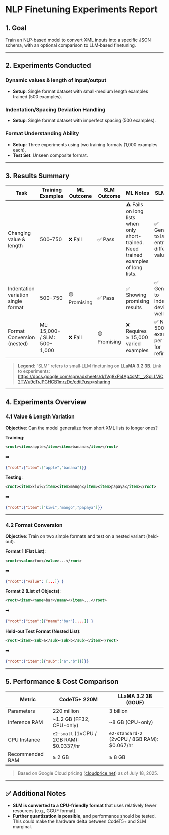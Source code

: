 # NLP Finetuning Experiments Report

## 1. Goal

Train an NLP-based model to convert XML inputs into a specific JSON schema, with an optional comparison to LLM‑based finetuning.

---

## 2. Experiments Conducted

###  Dynamic values & length of input/output
- **Setup**: Single format dataset with small-medium length examples trained (500 examples).

###  Indentation/Spacing Deviation Handling
- **Setup**: Single format dataset with imperfect spacing (500 examples).

###  Format Understanding Ability
- **Setup**: Three experiments using two training formats (1,000 examples each).
- **Test Set**: Unseen composite format.

---

## 3. Results Summary

| Task                        | Training Examples         | ML Outcome | SLM Outcome | ML Notes                                     | SLM Notes                                          |
|----------------------------|---------------------------|------------|-------------|----------------------------------------------|----------------------------------------------------|
| Changing value & length    | 500–750                   | ❌ Fail     | ✅ Pass      | ⚠️ Fails on long lists when only short-trained. Need trained examples of long lists. | ✅ Generalizes to larger entries with different values |
| Indentation variation single format      | 500-750               | 🟡 Promising     | ✅ Pass      | ✅ Showing promising results                   | ✅ Generalizes to indentation deviation well |
| Format Conversion (nested) | ML: 15,000+ / SLM: 500–1,000 | ❌ Fail     | 🟡 Promising      | ❌ Requires ≥ 15,000 varied examples          | ✅ Needs 500–1,000 examples per format for refinement |

> **Legend**: “SLM” refers to small‑LLM finetuning on **LLaMA 3.2 3B**.
> Link to experiments: https://docs.google.com/spreadsheets/d/1Vg8xPi4Ag4sMt__vSpLLViC2TWu9cTrJPGHCB1mrzDc/edit?usp=sharing
---

## 4. Experiments Overview

### 4.1 Value & Length Variation

**Objective**: Can the model generalize from short XML lists to longer ones?

**Training**:
```xml
<root><item>apple</item><item>banana</item></root>
```
➡️  
```json
{"root":{"item":["apple","banana"]}}
```

**Testing**:
```xml
<root><item>kiwi</item><item>mango</item><item>papaya</item></root>
```
➡️  
```json
{"root":{"item":["kiwi","mango","papaya"]}}
```

---

### 4.2 Format Conversion

**Objective**: Train on two simple formats and test on a nested variant (held-out).

**Format 1 (Flat List)**:
```xml
<root><value>foo</value>...</root>
```
➡️  
```json
{"root":{"value": [...]} }
```

**Format 2 (List of Objects)**:
```xml
<root><item><name>bar</name></item>...</root>
```
➡️  
```json
{"root":{"item":[{"name":"bar"},...]} }
```

**Held-out Test Format (Nested List)**:
```xml
<root><item><sub>a</sub><sub>b</sub></item></root>
```
➡️  
```json
{"root":{"item":[{"sub":["a","b"]}]}}
```

---

## 5. Performance & Cost Comparison

| Metric          | CodeT5+ 220M                        | LLaMA 3.2 3B (GGUF)                  |
|------------------|--------------------------------------|--------------------------------------|
| Parameters       | 220 million                         | 3 billion                            |
| Inference RAM    | ~1.2 GB (FF32, CPU-only)            | ~8 GB (CPU-only)                     |
| CPU Instance     | `e2-small` (1vCPU / 2GB RAM): $0.0337/hr | `e2-standard-2` (2vCPU / 8GB RAM): $0.067/hr |
| Recommended RAM  | ≥ 2 GB                              | ≥ 8 GB                               |

> Based on Google Cloud pricing ([cloudprice.net](https://cloudprice.net)) as of July 18, 2025.

---

## ✅ Additional Notes

- **SLM is converted to a CPU-friendly format** that uses relatively fewer resources (e.g., GGUF format).
- **Further quantization is possible**, and performance should be tested. This could make the hardware delta between CodeT5+ and SLM marginal.
